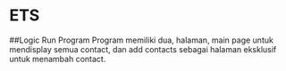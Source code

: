 # ETS

##Logic Run Program
Program memiliki dua, halaman, main page untuk mendisplay semua contact, dan add contacts sebagai halaman eksklusif untuk menambah contact.